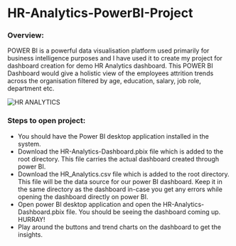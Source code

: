 # HR-Analytics-PowerBI-Project

### Overview:
POWER BI is a powerful data visualisation platform used primarily for business intelligence purposes and I have used it to create my project for dashboard creation for demo HR Analytics dashboard. This POWER BI Dashboard would give a holistic view of the employees attrition trends across the organisation filtered by age, education, salary, job role, department etc.

![HR ANALYTICS ](https://github.com/user-attachments/assets/b26cc6d2-ee46-431d-a931-8b40301d6a9c)

### Steps to open project:
- You should have the Power BI desktop application installed in the system.
- Download the HR-Analytics-Dashboard.pbix file which is added to the root directory. This file carries the actual dashboard created through power BI.
- Download the HR_Analytics.csv file which is added to the root directory. This file will be the data source for our power BI dashboard. Keep it in the same directory as the dashboard in-case you get any errors while opening the dashboard directly on power BI.
- Open power BI desktop application and open the HR-Analytics-Dashboard.pbix file. You should be seeing the dashboard coming up. HURRAY!
- Play around the buttons and trend charts on the dashboard to get the insights.
